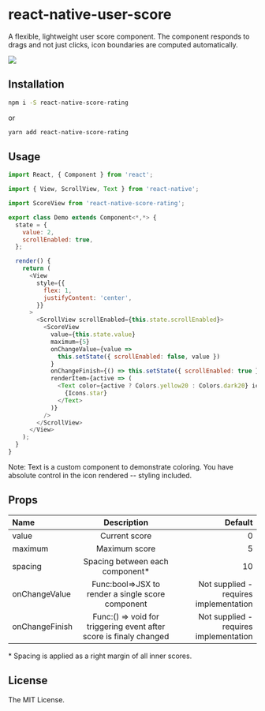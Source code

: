 # react-native-user-score

A flexible, lightweight user score component. The component responds to drags and not just clicks, icon boundaries are computed automatically.

<img src="https://i.imgur.com/YtC6xgS.gif" />

## Installation

```sh
npm i -S react-native-score-rating
```

or

```sh
yarn add react-native-score-rating
```

## Usage

```js
import React, { Component } from 'react';

import { View, ScrollView, Text } from 'react-native';

import ScoreView from 'react-native-score-rating';

export class Demo extends Component<*,*> {
  state = {
    value: 2,
    scrollEnabled: true,
  };

  render() {
    return (
      <View
        style={{
          flex: 1,
          justifyContent: 'center',
        }}
      >
        <ScrollView scrollEnabled={this.state.scrollEnabled}>
          <ScoreView
            value={this.state.value}
            maximum={5}
            onChangeValue={value =>
              this.setState({ scrollEnabled: false, value })
            }
            onChangeFinish={() => this.setState({ scrollEnabled: true })}
            renderItem={active => (
              <Text color={active ? Colors.yellow20 : Colors.dark20} icon>
                {Icons.star}
              </Text>
            )}
          />
        </ScrollView>
      </View>
    );
  }
}
```

Note: Text is a custom component to demonstrate coloring. You have absolute control in the icon rendered -- styling included.

## Props

| Name           |                            Description                             |                                Default |
| :------------- | :----------------------------------------------------------------: | -------------------------------------: |
| value         |                           Current score                            |                                      0 |
| maximum        |                    Maximum score                     |                                      5 |
| spacing        |                  Spacing between each component\*                  |                                     10 |
| onChangeValue  |      Func:bool=>JSX to render a single score component      | Not supplied - requires implementation |
| onChangeFinish | Func:() => void for triggering event after score is finaly changed | Not supplied - requires implementation |

\* Spacing is applied as a right margin of all inner scores.

## License

The MIT License.
